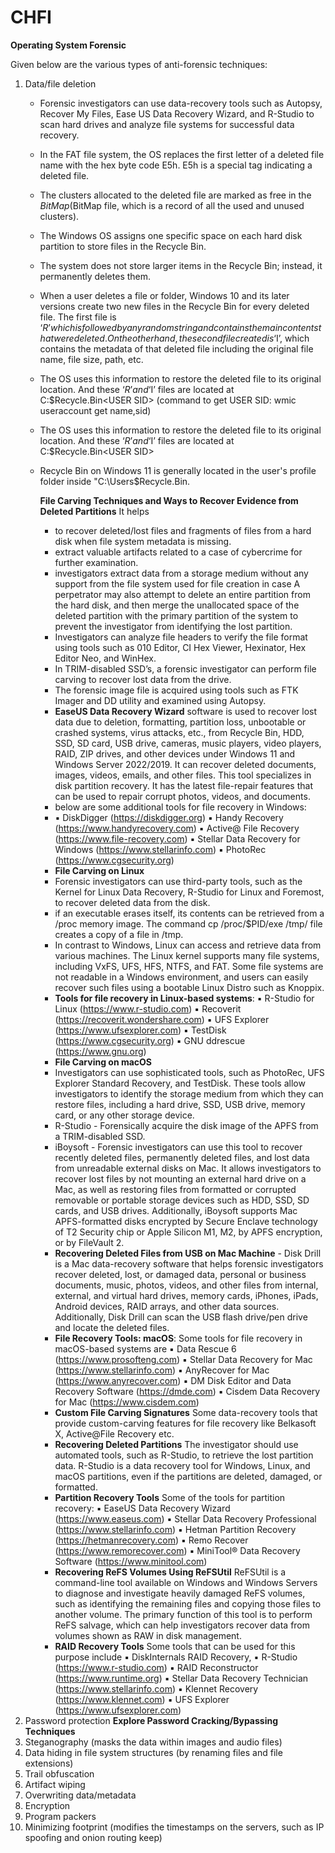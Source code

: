 # CHFI
**Operating System Forensic**

Given below are the various types of anti-forensic techniques: 

1. Data/file deletion
   - Forensic investigators can use data-recovery tools such as Autopsy, Recover My Files, Ease US Data Recovery Wizard, and R-Studio to scan hard drives and analyze file systems for successful data recovery.
   - In the FAT file system, the OS replaces the first letter of a deleted file name with the hex byte code E5h. E5h is a special tag indicating a deleted file.
   - The clusters allocated to the deleted file are marked as free in the $BitMap ($BitMap file, which is a record of all the used and unused clusters).
   - The Windows OS assigns one specific space on each hard disk partition to store files in the Recycle Bin.
   - The system does not store larger items in the Recycle Bin; instead, it permanently deletes them.
   - When a user deletes a file or folder, Windows 10 and its later versions create two new files in the Recycle Bin for every deleted file. The first file is ‘$R’ which is followed by any random string and contains the main contents that were deleted. On the other hand, the second file created is ‘$I’, which contains the metadata of that deleted file including the original file name, file size, path, etc.
   - The OS uses this information to restore the deleted file to its original location. And these ‘$R’ and ‘$I’ files are located at C:\$Recycle.Bin\<USER SID> (command to get USER SID: wmic useraccount get name,sid)
   - The OS uses this information to restore the deleted file to its original location. And these ‘$R’ and ‘$I’ files are located at C:\$Recycle.Bin\<USER SID>
   - Recycle Bin on Windows 11 is generally located in the user's profile folder inside "C:\Users<Username>$Recycle.Bin.

     **File Carving Techniques and Ways to Recover Evidence from Deleted Partitions**
     It helps
     - to recover deleted/lost files and fragments of files from a hard disk when file system metadata is missing.
     - extract valuable artifacts related to a case of cybercrime for further examination.
     - investigators extract data from a storage medium without any support from the file system used for file creation in case A perpetrator may also attempt to delete an entire partition from the hard disk, and then merge the unallocated space of the deleted partition with the primary partition of the system to prevent the investigator from identifying the lost partition.
     - Investigators can analyze file headers to verify the file format using tools such as 010 Editor, CI Hex Viewer, Hexinator, Hex Editor Neo, and WinHex.
     - In TRIM-disabled SSD’s, a forensic investigator can perform file carving to recover lost data from the drive.
     - The forensic image file is acquired using tools such as FTK Imager and DD utility and examined using Autopsy.
     - **EaseUS Data Recovery Wizard** software is used to recover lost data due to deletion, formatting, partition loss, unbootable or crashed systems, virus attacks, etc., from Recycle Bin, HDD, SSD, SD card, USB drive, cameras, music players, video players, RAID, ZIP drives, and other devices under Windows 11 and Windows Server 2022/2019. It can recover deleted documents, images, videos, emails, and other files. This tool specializes in disk partition recovery. It has the latest file-repair features that can be used to repair corrupt photos, videos, and documents.
     - below are some additional tools for file recovery in Windows:
     - ▪ DiskDigger (https://diskdigger.org) ▪ Handy Recovery (https://www.handyrecovery.com) ▪ Active@ File Recovery (https://www.file-recovery.com) ▪ Stellar Data Recovery for Windows (https://www.stellarinfo.com) ▪ PhotoRec (https://www.cgsecurity.org)
     - **File Carving on Linux**
     - Forensic investigators can use third-party tools, such as the Kernel for Linux Data Recovery, R-Studio for Linux and Foremost, to recover deleted data from the disk.
     - if an executable erases itself, its contents can be retrieved from a /proc memory image. The command cp /proc/$PID/exe /tmp/<file name> file creates a copy of a file in /tmp.
     - In contrast to Windows, Linux can access and retrieve data from various machines. The Linux kernel supports many file systems, including VxFS, UFS, HFS, NTFS, and FAT. Some file systems are not readable in a Windows environment, and users can easily recover such files using a bootable Linux Distro such as Knoppix.
     - **Tools for file recovery in Linux-based systems**: ▪ R-Studio for Linux (https://www.r-studio.com) ▪ Recoverit (https://recoverit.wondershare.com) ▪ UFS Explorer (https://www.ufsexplorer.com) ▪ TestDisk (https://www.cgsecurity.org) ▪ GNU ddrescue (https://www.gnu.org)
     - **File Carving on macOS**
     - Investigators can use sophisticated tools, such as PhotoRec, UFS Explorer Standard Recovery, and TestDisk. These tools allow investigators to identify the storage medium from which they can restore files, including a hard drive, SSD, USB drive, memory card, or any other storage device.
     - R-Studio - Forensically acquire the disk image of the APFS from a TRIM-disabled SSD.
     - iBoysoft - Forensic investigators can use this tool to recover recently deleted files, permanently deleted files, and lost data from unreadable external disks on Mac. It allows investigators to recover lost files by not mounting an external hard drive on a Mac, as well as restoring files from formatted or corrupted removable or portable storage devices such as HDD, SSD, SD cards, and USB drives. Additionally, iBoysoft supports Mac APFS-formatted disks encrypted by Secure Enclave technology of T2 Security chip or Apple Silicon M1, M2, by APFS encryption, or by FileVault 2.
     - **Recovering Deleted Files from USB on Mac Machine** - Disk Drill is a Mac data-recovery software that helps forensic investigators recover deleted, lost, or damaged data, personal or business documents, music, photos, videos, and other files from internal, external, and virtual hard drives, memory cards, iPhones, iPads, Android devices, RAID arrays, and other data sources. Additionally, Disk Drill can scan the USB flash drive/pen drive and locate the deleted files.
     - **File Recovery Tools: macOS**: Some tools for file recovery in macOS-based systems are ▪ Data Rescue 6 (https://www.prosofteng.com) ▪ Stellar Data Recovery for Mac (https://www.stellarinfo.com) ▪ AnyRecover for Mac (https://www.anyrecover.com) ▪ DM Disk Editor and Data Recovery Software (https://dmde.com) ▪ Cisdem Data Recovery for Mac (https://www.cisdem.com)
     - **Custom File Carving Signatures** Some data-recovery tools that provide custom-carving features for file recovery like Belkasoft X, Active@File Recovery etc.
     - **Recovering Deleted Partitions** The investigator should use automated tools, such as R-Studio, to retrieve the lost partition data. R-Studio is a data recovery tool for Windows, Linux, and macOS partitions, even if the partitions are deleted, damaged, or formatted.
     - **Partition Recovery Tools**  Some of the tools for partition recovery: ▪ EaseUS Data Recovery Wizard (https://www.easeus.com) ▪ Stellar Data Recovery Professional (https://www.stellarinfo.com) ▪ Hetman Partition Recovery (https://hetmanrecovery.com) ▪ Remo Recover (https://www.remorecover.com) ▪ MiniTool® Data Recovery Software (https://www.minitool.com)
     - **Recovering ReFS Volumes Using ReFSUtil** ReFSUtil is a command-line tool available on Windows and Windows Servers to diagnose and investigate heavily damaged ReFS volumes, such as identifying the remaining files and copying those files to another volume. The primary function of this tool is to perform ReFS salvage, which can help investigators recover data from volumes shown as RAW in disk management.
     - **RAID Recovery Tools**  Some tools that can be used for this purpose include ▪ DiskInternals RAID Recovery, ▪ R-Studio (https://www.r-studio.com) ▪ RAID Reconstructor (https://www.runtime.org) ▪ Stellar Data Recovery Technician (https://www.stellarinfo.com) ▪ Klennet Recovery (https://www.klennet.com) ▪ UFS Explorer (https://www.ufsexplorer.com)
2. Password protection
    **Explore Password Cracking/Bypassing Techniques** 
4. Steganography (masks the data within images and audio files)
5. Data hiding in file system structures (by renaming files and file extensions)
6. Trail obfuscation
7. Artifact wiping
8. Overwriting data/metadata
9. Encryption
10. Program packers
11. Minimizing footprint (modifies the timestamps on the servers,  such as IP spoofing and onion routing keep)
